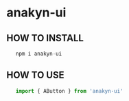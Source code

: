 # anakyn-ui

## HOW TO INSTALL

```javascript
   npm i anakyn-ui
```

## HOW TO USE

```javascript
   import { AButton } from 'anakyn-ui'
```